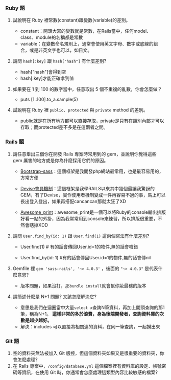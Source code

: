### Ruby 題

1. 試說明在 Ruby 裡常數(constant)跟變數(variable)的差別。

    - constant：開頭大寫的變數就是常數，在Rails當中，任何model、class、module的名稱都是常數
    - variable：在變數命名規則上，通常會使用英文字母、數字或底線的組合，或是非英文字也可以，如日文。

2. 請問 `hash[:key]` 跟 `hash["hash"]` 有什麼差別?
    - hash["hash"]會得到空
    - hash[:key]才能正確拿到值
3. 如果要在 1 到 100 的數字當中，任意取出 5 個不重複的亂數，你會怎麼做？
    - puts [1..100].to_a.sample(5)
4. 試說明在 Ruby 裡 `public`、`protected` 與 `private` method 的差別。
    - public就是在所有地方都可以直接存取，private是只有在類別內部才可以存取；而protected差不多是在這兩者之間。

### Rails 題

1. 請任意舉出三個你在開發 Rails 專案時常用到的 gem，並說明你覺得這些 gem 厲害的地方或是你為什麼採用它們的原因。

    - [Bootstrap-sass](https://github.com/momo200e/Ruby_Rails_Notes/blob/master/Gem_Notes.md#bootstrap-sass)：這個框架是我開發php網站最常用，也是最容易用的，方常方便
  
    - [Devise會員機制](https://github.com/momo200e/Ruby_Rails_Notes/blob/master/Gem_Notes.md#devise會員機制)：這個框架是我學RAILS以來其中幾個最讓我驚訝的GEM，有了Devise，實作使用者機制變成一件再容易不過的事，馬上可以長出登入登出，如果再搭配cancancan那就太狂了XD
  
    - [Awesome_print](https://github.com/momo200e/Ruby_Rails_Notes/blob/master/Gem_Notes.md#awesome_print)：awesome_print是一個可以將Ruby的console輸出排版好看一點的外掛，因為我常常用到console來練習，所以排版很重要，不然會瞎掉XDD
 
2. 請問 `User.find_by(id: 1)` 跟 `User.find(1)` 這兩個寫法有什麼差別?

    - User.find(1)    # 有的話會傳回User.id=1的物件,無的話會噴錯

    - User.find_by(id: 1) #有的話會傳回User.id=1的物件,無的話會傳nil

3. Gemfile 裡 `gem 'sass-rails', '~> 4.0.3'` ，後面的 `"~> 4.0.3"` 是代表什麼意思?
    - 版本問題，如果沒打，那`bundle install`就會幫你妝最穩的版本
4. 請簡述什麼是 N+1 問題? 又該怎麼解決它?
    - 意思是我們在迴圈當中大量`select x`查詢N筆資料，再加上開頭查詢的那1筆，稱為N+1。
**這樣非常的多於浪費，身為後端開發者，查詢資料庫的次數是越少越好。**
    - 解決：includes 可以直接將相關連的資料，在同一筆查詢，一起撈出來

### Git 題

1. 空的資料夾無法被加入 Git 版控，但這個資料夾如果又是很重要的資料夾，你會怎麼處理?
2. 在 Rails 專案中，`/config/database.yml` 這個檔案裡有資料庫的設定、帳號密碼等資訊，在使用 Git 時，你通常會怎麼處理這類型內容比較敏感的檔案?
